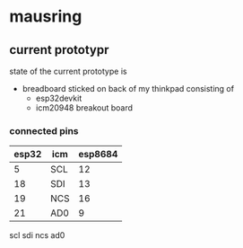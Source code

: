 # mausring

## current prototypr

state of the current prototype is

- breadboard sticked on back of my thinkpad consisting of
  - esp32devkit
  - icm20948 breakout board

### connected pins

| esp32 | icm   | esp8684   |
| -     | -     | -         |
| 5     | SCL   | 12        |
| 18    | SDI   | 13        |
| 19    | NCS   | 16        |
| 21    | AD0   | 9         |

scl sdi ncs ad0
